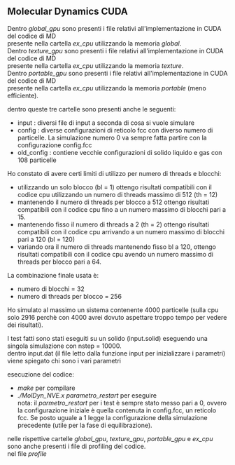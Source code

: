 ## Molecular Dynamics CUDA
  
Dentro *global_gpu* sono presenti i file relativi all'implementazione in CUDA del codice di MD  
presente nella cartella *ex_cpu* utilizzando la memoria *global*.  
Dentro *texture_gpu* sono presenti i file relativi all'implementazione in CUDA del codice di MD  
presente nella cartella *ex_cpu* utilizzando la memoria *texture*.    
Dentro *portable_gpu* sono presenti i file relativi all'implementazione in CUDA del codice di MD  
presente nella cartella *ex_cpu* utilizzando la memoria *portable* (meno efficiente).      
    
dentro queste tre cartelle sono presenti anche le seguenti:  
- input : diversi file di input a seconda di cosa si vuole simulare  
- config : diverse configurazioni di reticolo fcc con diverso numero di particelle. La simulazione numero 0 va sempre fatta partire con la configurazione config.fcc  
- old\_config : contiene vecchie configurazioni di solido liquido e gas con 108 particelle  
  
  
Ho constato di avere certi limiti di utilizzo per numero di threads e blocchi:    
- utilizzando un solo blocco (bl = 1) ottengo risultati compatibili con il codice cpu utilizzando un numero di threads massimo di 512 (th = 12)
- mantenendo il numero di threads per blocco a 512 ottengo risultati compatibili con il codice cpu fino a un numero massimo di blocchi pari a 15.  
- mantenendo fisso il numero di threads a 2 (th = 2) ottengo risultati compatibili con il codice cpu arrivando a un numero massimo di blocchi pari a 120 (bl = 120)  
- variando ora il numero di threads mantenendo fisso bl a 120, ottengo risultati compatibili con il codice cpu avendo un numero massimo di threads per blocco pari a 64.  
  
La combinazione finale usata è:  
- numero di blocchi = 32  
- numero di threads per blocco = 256   
 
Ho simulato al massimo un sistema contenente 4000 particelle (sulla cpu solo 2916 perchè con 4000 avrei dovuto aspettare troppo tempo per vedere dei risultati).  

I test fatti sono stati eseguiti su un solido (input.solid) eseguendo una singola simulazione con nstep = 10000.  
dentro input.dat (il file letto dalla funzione input per inizializzare i parametri) viene spiegato chi sono i vari parametri   
  
esecuzione del codice:   
- *make* per compilare  
- *./MolDyn\_NVE.x parametro\_restart* per eseguire  
nota: il *parmetro\_restart* per i test è sempre stato messo pari a 0, ovvero la configurazione iniziale è quella contenuta in config.fcc, un reticolo fcc. Se posto uguale a 1 legge la configurazione della simulazione precedente (utile per la fase di equilibrazione).  
  
nelle rispettive cartelle *global\_gpu*, *texture\_gpu*, *portable\_gpu* e *ex\_cpu* sono anche presenti i file di profiling del codice.  
nel file *profile*
